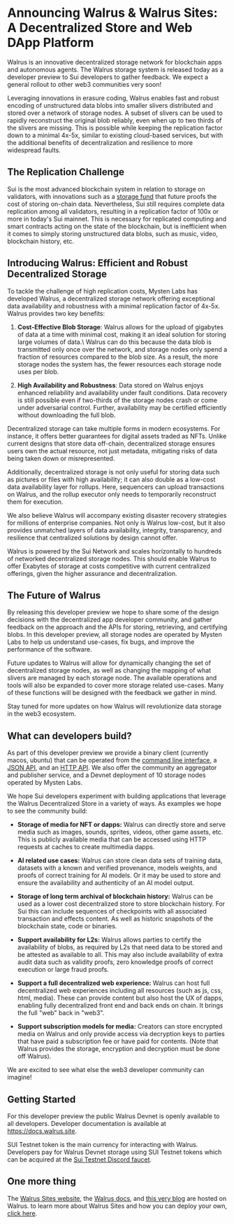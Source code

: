 # Announcing Walrus & Walrus Sites: A Decentralized Store and Web DApp Platform

Walrus is an innovative decentralized storage network for blockchain apps and autonomous agents. The
Walrus storage system is released today as a developer preview to Sui developers to gather
feedback. We expect a general rollout to other web3 communities very soon!

Leveraging innovations in erasure coding, Walrus enables fast and robust encoding of unstructured
data blobs into smaller slivers distributed and stored over a network of storage nodes. A subset of
slivers can be used to rapidly reconstruct the original blob reliably, even when up to two thirds of
the slivers are missing. This is possible while keeping the replication factor down to a minimal
4x-5x, similar to existing cloud-based services, but with the additional benefits of
decentralization and resilience to more widespread faults.

## The Replication Challenge

Sui is the most advanced blockchain system in relation to storage on validators, with innovations
such as a [storage fund](https://docs.sui.io/concepts/tokenomics/storage-fund) that future proofs
the cost of storing on-chain data. Nevertheless, Sui still requires complete data replication among
all validators, resulting in a replication factor of 100x or more in today's Sui mainnet. This is
necessary for replicated computing and smart contracts acting on the state of the blockchain, but is
inefficient when it comes to simply storing unstructured data blobs, such as music, video,
blockchain history, etc.

## Introducing Walrus: Efficient and Robust Decentralized Storage

To tackle the challenge of high replication costs, Mysten Labs has developed Walrus, a decentralized
storage network offering exceptional data availability and robustness with a minimal replication
factor of 4x-5x. Walrus provides two key benefits:

1. **Cost-Effective Blob Storage**: Walrus allows for the upload of gigabytes of data at a time with
   minimal cost, making it an ideal solution for storing large volumes of data.\ Walrus can do this
   because the data blob is transmitted only once over the network, and storage nodes only spend a
   fraction of resources compared to the blob size. As a result, the more storage nodes the system
   has, the fewer resources each storage node uses per blob.

1. **High Availability and Robustness**: Data stored on Walrus enjoys enhanced reliability and
   availability under fault conditions. Data recovery is still possible even if two-thirds of the
   storage nodes crash or come under adversarial control. Further, availability may be certified
   efficiently without downloading the full blob.

Decentralized storage can take multiple forms in modern ecosystems. For instance, it offers better
guarantees for digital assets traded as NFTs.  Unlike current designs that store data off-chain,
decentralized storage ensures users own the actual resource, not just metadata, mitigating risks of
data being taken down or misrepresented.

Additionally, decentralized storage is not only useful for storing data such as pictures or files
with high availability; it can also double as a low-cost data availability layer for rollups. Here,
sequencers can upload transactions on Walrus, and the rollup executor only needs to temporarily
reconstruct them for execution.

We also believe Walrus will accompany existing disaster recovery strategies for millions of
enterprise companies. Not only is Walrus low-cost, but it also provides unmatched layers of data
availability, integrity, transparency, and resilience that centralized solutions by design cannot
offer.

Walrus is powered by the Sui Network and scales horizontally to hundreds of networked decentralized
storage nodes. This should enable Walrus to offer Exabytes of storage at costs competitive with
current centralized offerings, given the higher assurance and decentralization.

## The Future of Walrus

By releasing this developer preview we hope to share some of the design decisions with the
decentralized app developer community, and gather feedback on the approach and the APIs for storing,
retrieving, and certifying blobs. In this developer preview, all storage nodes are operated by
Mysten Labs to help us understand use-cases, fix bugs, and improve the performance of the software.

Future updates to Walrus will allow for dynamically changing the set of decentralized storage nodes,
as well as changing the mapping of what slivers are managed by each storage node. The available
operations and tools will also be expanded to cover more storage related use-cases.  Many of these
functions will be designed with the feedback we gather in mind.

Stay tuned for more updates on how Walrus will revolutionize data storage in the web3 ecosystem.

## What can developers build?

As part of this developer preview we provide a binary client (currently macos, ubuntu) that can be
operated from the [command line interface](https://docs.walrus.site/usage/client-cli.html), a [JSON
API](https://docs.walrus.site/usage/json-api.html), and an [HTTP
API](https://docs.walrus.site/usage/web-api.html).  We also offer the community an aggregator and
publisher service, and a Devnet deployment of 10 storage nodes operated by Mysten Labs.

We hope Sui developers experiment with building applications that leverage the Walrus Decentralized
Store in a variety of ways. As examples we hope to see the community build:

- **Storage of media for NFT or dapps:** Walrus can directly store and serve media such as images,
  sounds, sprites, videos, other game assets, etc. This is publicly available media that can be
  accessed using HTTP requests at caches to create multimedia dapps.

- **AI related use cases:** Walrus can store clean data sets of training data, datasets with a known
  and verified provenance, models weights, and proofs of correct training for AI models. Or it may
  be used to store and ensure the availability and authenticity of an AI model output.

- **Storage of long term archival of blockchain history:** Walrus can be used as a lower cost
  decentralized store to store blockchain history. For Sui this can include sequences of checkpoints
  with all associated transaction and effects content. As well as historic snapshots of the
  blockchain state, code or binaries.

- **Support availability for L2s:** Walrus allows parties to certify the availability of blobs, as
  required by L2s that need data to be stored and be attested as available to all. This may also
  include availability of extra audit data such as validity proofs, zero knowledge proofs of correct
  execution or large fraud proofs.

- **Support a full decentralized web experience:** Walrus can host full decentralized web
  experiences including all resources (such as js, css, html, media). These can provide content but
  also host the UX of dapps, enabling fully decentralized front end and back ends on chain. It
  brings the full \"web\" back in \"web3\".

- **Support subscription models for media:** Creators can store encrypted media on Walrus and only
  provide access via decryption keys to parties that have paid a subscription fee or have paid for
  contents. (Note that Walrus provides the storage, encryption and decryption must be done off
  Walrus).

We are excited to see what else the web3 developer community can imagine!

## Getting Started

For this developer preview the public Walrus Devnet is openly available to all developers. Developer
documentation is available at <https://docs.walrus.site>.

SUI Testnet token is the main currency for interacting with Walrus.  Developers pay for Walrus
Devnet storage using SUI Testnet tokens which can be acquired at the [Sui Testnet Discord
faucet](https://discord.com/channels/916379725201563759/1037811694564560966).

## One more thing

The [Walrus Sites website](https://walrus.site/), the [Walrus docs](https://docs.walrus.site), and
[this very blog](https://blog.walrus.site) are hosted on Walrus. to learn more about Walrus Sites
and how you can deploy your own, [click
here](https://mystenlabs.github.io/walrus-docs/walrus-sites/intro.html).
